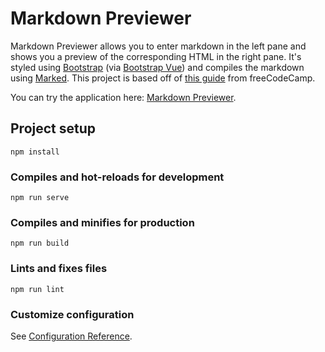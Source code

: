 # Markdown Previewer

Markdown Previewer allows you to enter markdown in the left pane and shows you a preview of the corresponding HTML in the right pane. It's styled using [Bootstrap](https://getbootstrap.com/) (via [Bootstrap Vue](https://bootstrap-vue.org/)) and compiles the markdown using [Marked](https://github.com/markedjs/marked). This project is based off of [this guide](https://www.freecodecamp.org/news/how-to-build-a-markdown-previewer-with-react-js/) from freeCodeCamp.

You can try the application here: [Markdown Previewer](https://camdecoster.github.io/vue-markdown/).

## Project setup

```
npm install
```

### Compiles and hot-reloads for development

```
npm run serve
```

### Compiles and minifies for production

```
npm run build
```

### Lints and fixes files

```
npm run lint
```

### Customize configuration

See [Configuration Reference](https://cli.vuejs.org/config/).
